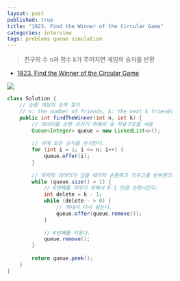 ```yaml
---
layout: post
published: true
title: "1823. Find the Winner of the Circular Game"
categories: interview
tags: problems queue simulation
---
```


> 친구의 수 n과 정수 k가 주어지면 게임의 승자를 반환

- [1823. Find the Winner of the Circular Game](https://leetcode.com/problems/find-the-winner-of-the-circular-game/)

![](https://assets.leetcode.com/uploads/2021/03/25/ic234-q2-ex11.png)

```java
class Solution {
    // 순환 게임의 승자 찾기
    // n: the number of friends, k: the next k friends
    public int findTheWinner(int n, int k) {
        // 데이터를 순환 시키기 위해서 큐 자료구조를 사용
        Queue<Integer> queue = new LinkedList<>();
        
        // 큐에 모든 숫자를 추가한다.
        for (int i = 1; i <= n; i++) {
            queue.offer(i);
        }
        
        // 마지막 데이터가 남을 때가지 순환하고 지우고를 반복한다.
        while (queue.size() > 1) {
            // K번째를 지우기 위해서 K-1 만큼 순환시킨다.
            int delete = k - 1;
            while (delete-- > 0) {
                // 꺼내서 다시 넣는다.
                queue.offer(queue.remove());
            }
            
            // K번째를 지운다.
            queue.remove();
        }
        
        return queue.peek();
    }
}
```